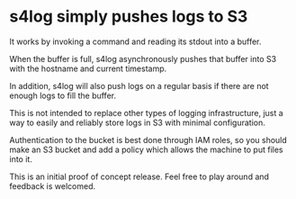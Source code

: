 # s4log simply pushes logs to S3

It works by invoking a command and reading its stdout into a buffer.

When the buffer is full, s4log asynchronously pushes that buffer into S3
with the hostname and current timestamp.

In addition, s4log will also push logs on a regular basis if there are not
enough logs to fill the buffer.

This is not intended to replace other types of logging infrastructure, just
a way to easily and reliably store logs in S3 with minimal configuration.

Authentication to the bucket is best done through IAM roles, so you should
make an S3 bucket and add a policy which allows the machine to put files into
it.

This is an initial proof of concept release. Feel free to play around and
feedback is welcomed.